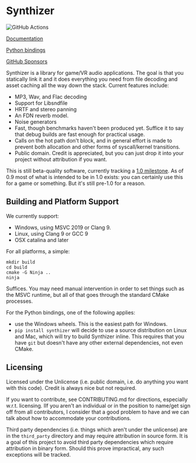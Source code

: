 # Synthizer

![GitHub Actions](https://github.com/synthizer/synthizer/actions/workflows/ci.yaml/badge.svg)

[Documentation](https://synthizer.github.io/)

[Python bindings](https://pypi.org/project/synthizer/)

[GitHub Sponsors](https://github.com/sponsors/ahicks92)

Synthizer is a library for game/VR audio applications.  The goal is that you statically link it and it does everything you need from file decoding and asset caching all the way down the stack.  Current features include:

- MP3, Wav, and Flac decoding
- Support for Libsndfile
- HRTF and stereo panning
- An FDN reverb model.
- Noise generators
- Fast, though benchmarks haven't been produced yet.  Suffice it to say that debug builds are fast enough for practical usage.
- Calls on the hot path don't block, and in general effort is made to prevent both allocation and other forms of syscall/kernel transitions.
- Public domain.  Credit is appreciated, but you can just drop it into your project without attribution if you want.

This is still beta-quality software, currently tracking a [1.0 milestone](https://github.com/synthizer/synthizer/milestone/2).  As of 0.9 most of what is intended to be in 1.0 exists: you can certainly use this for a game or something.  But it's still pre-1.0 for a reason.

## Building and Platform Support

We currently support:

- Windows, using MSVC 2019 or Clang 9.
- Linux, using Clang 9 or GCC 9
- OSX catalina and later

For all platforms, a simple:

```
mkdir build
cd build
cmake -G Ninja ..
ninja
```

Suffices.  You may need manual intervention in order to set things such as the MSVC runtime, but all of that goes through the standard CMake processes.

For the Python bindings, one of the following applies:

- use the Windows wheels.  This is the easiest path for Windows.
- `pip install synthizer` will decide to use a source distribution on Linux and Mac, which will try to build Synthizer inline.  This requires that you have `git`
  but doesn't have any other external dependencies, not even CMake.


## Licensing

Licensed under the Unlicense (i.e. public domain, i.e. do anything you want with this code).  Credit is always nice but not required.

If you want to contribute, see CONTRIBUTING.md for directions, especially w.r.t. licensing.  IIf you
aren't an individual or in the position to name/get sign off from all contributors, I consider that a good problem to have and we can talk about how to accommodate your contributions.

Third party dependencies (i.e. things which aren't under the unlicense) are in the `third_party` directory and may require attribution in source form.  It is a goal of this project to avoid third party dependencies which require attribution in binary form.  Should this prove impractical, any such exceptions will be tracked.
